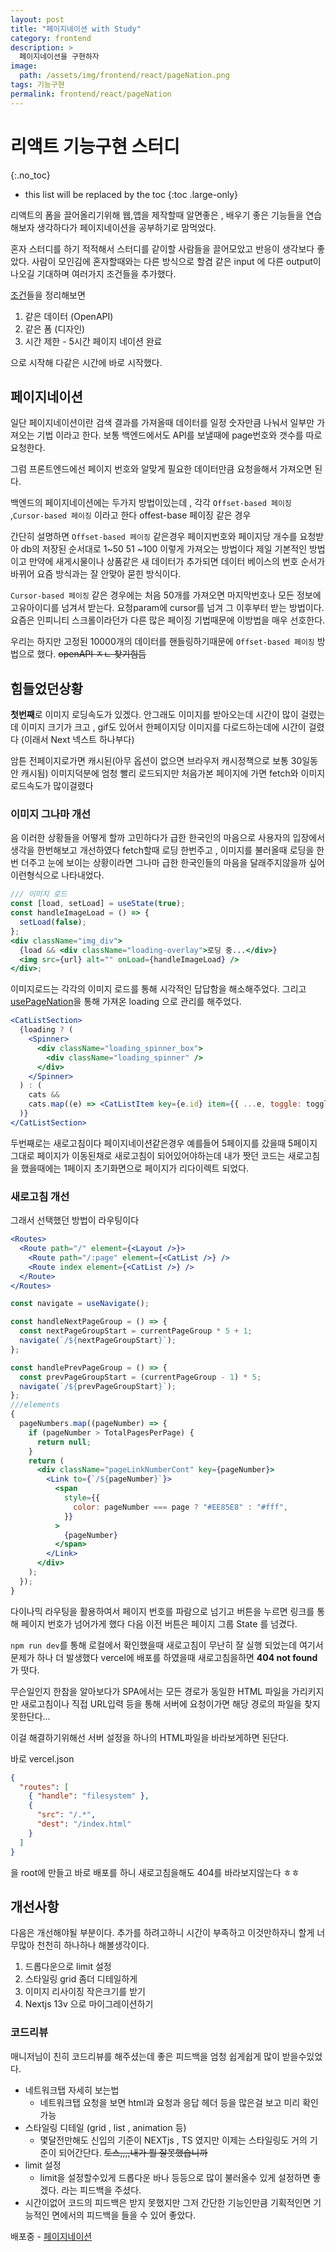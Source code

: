 ```yaml
---
layout: post
title: "페이지네이션 with Study"
category: frontend
description: >
  페이지네이션을 구현하자
image:
  path: /assets/img/frontend/react/pageNation.png
tags: 기능구현
permalink: frontend/react/pageNation
---
```


<!--more-->

# 리액트 기능구현 스터디 <pagenation>
{:.no_toc}


* this list will be replaced by the toc
{:toc .large-only}

리액트의 폼을 끌어올리기위해 웹,앱을 제작할때 알면좋은 , 배우기 좋은 기능들을 연습해보자 생각하다가 페이지네이션을 공부하기로 맘먹었다.


혼자 스터디를 하기 적적해서 스터디를 같이할 사람들을 끌어모았고 반응이 생각보다 좋았다.
사람이 모인김에 혼자할때와는 다른 방식으로 할겸 같은 input 에 다른 output이 나오길 기대하며 여러가지 조건들을 추가했다.

[조건](https://github.com/nonjk2/ReactStudy/blob/main/%ED%8E%98%EC%9D%B4%EC%A7%80%EB%84%A4%EC%9D%B4%EC%85%98/README.md)들을 정리해보면

1. 같은 데이터 (OpenAPI)
2. 같은 폼 (디자인)
3. 시간 제한 - 5시간 페이지 네이션 완료

으로 시작해 다같은 시간에 바로 시작했다.

## 페이지네이션

일단 페이지네이션이란 검색 결과를 가져올때 데이터를 일정 숫자만큼 나눠서 일부만 가져오는 기법 이라고 한다. 보통 백엔드에서도 API를 보낼때에 page번호와 갯수를 따로 요청한다.

그럼 프론트엔드에선 페이지 번호와 알맞게 필요한 데이터만큼 요청을해서 가져오면 된다.

백엔드의 페이지네이션에는 두가지 방법이있는데 , 각각 `Offset-based 페이징` ,`Cursor-based 페이징` 이라고 한다 offest-base 페이징 같은 경우

간단히 설명하면 `Offset-based 페이징` 같은경우 페이지번호와 페이지당 개수를 요청받아
db의 저장된 순서대로 1~50 51 ~100 이렇게 가져오는 방법이다
제일 기본적인 방법이고 만약에 새게시물이나 상품같은 새 데이터가 추가되면 데이터 베이스의 번호 순서가 바뀌어 요즘 방식과는 잘 안맞아 묻힌 방식이다.

`Cursor-based 페이징` 같은 경우에는 처음 50개를 가져오면 마지막번호나 모든 정보에 고유아이디를 넘겨서 받는다. 요청param에 cursor를 넘겨 그 이후부터 받는 방법이다. 요즘은 인피니티 스크롤이라던가 다른 많은 페이징 기법때문에 이방법을 매우 선호한다.

우리는 하지만 고정된 10000개의 데이터를 핸들링하기때문에 `Offset-based 페이징` 방법으로 했다. ~~openAPI ㅈㄴ 찾기힘듬~~

## 힘들었던상황

**첫번째**로 이미지 로딩속도가 있겠다. 안그래도 이미지를 받아오는데 시간이 많이 걸렸는데 이미지 크기가 크고 , gif도 있어서 한페이지당 이미지를 다로드하는데에 시간이 걸렸다 (이래서 Next 넥스트 하나부다)

암튼 전페이지로가면 캐시된(아무 옵션이 없으면 브라우저 캐시정책으로 보통 30일동안 캐시됨) 이미지덕분에 엄청 빨리 로드되지만 처음가본 페이지에 가면 fetch와 이미지 로드속도가 많이걸렸다

### 이미지 그나마 개선

음 이러한 상황들을 어떻게 할까 고민하다가 급한 한국인의 마음으로 사용자의 입장에서 생각을 한번해보고 개선하였다 fetch할때 로딩 한번주고 , 이미지를 불러올때 로딩을 한번 더주고 눈에 보이는 상황이라면 그나마 급한 한국인들의 마음을 달래주지않을까 싶어
이런형식으로 나타내었다.

```jsx
/// 이미지 로드
const [load, setLoad] = useState(true);
const handleImageLoad = () => {
  setLoad(false);
};
<div className="img_div">
  {load && <div className="loading-overlay">로딩 중...</div>}
  <img src={url} alt="" onLoad={handleImageLoad} />
</div>;
```

이미지로드는 각각의 이미지 로드를 통해 시각적인 답답함을 해소해주었다.
그리고 [usePageNation](https://github.com/nonjk2/ReactStudy/blob/main/pageNation/src/hooks/usePageNation.js)을 통해 가져온 loading 으로 관리를 해주었다.

```jsx
<CatListSection>
  {loading ? (
    <Spinner>
      <div className="loading_spinner_box">
        <div className="loading_spinner" />
      </div>
    </Spinner>
  ) : (
    cats &&
    cats.map((e) => <CatListItem key={e.id} item={{ ...e, toggle: toggle }} />)
  )}
</CatListSection>
```

두번째로는 새로고침이다 페이지네이션같은경우 예를들어 5페이지를 갔을때 5페이지 그대로 페이지가 이동된채로 새로고침이 되어있어야하는데 내가 짯던 코드는 새로고침을 했을때에는 1페이지 초기화면으로 페이지가 리다이렉트 되었다.

### 새로고침 개선

그래서 선택했던 방법이 라우팅이다

```jsx
<Routes>
  <Route path="/" element={<Layout />}>
    <Route path="/:page" element={<CatList />} />
    <Route index element={<CatList />} />
  </Route>
</Routes>
```

```jsx
const navigate = useNavigate();

const handleNextPageGroup = () => {
  const nextPageGroupStart = currentPageGroup * 5 + 1;
  navigate(`/${nextPageGroupStart}`);
};

const handlePrevPageGroup = () => {
  const prevPageGroupStart = (currentPageGroup - 1) * 5;
  navigate(`/${prevPageGroupStart}`);
};
///elements
{
  pageNumbers.map((pageNumber) => {
    if (pageNumber > TotalPagesPerPage) {
      return null;
    }
    return (
      <div className="pageLinkNumberCont" key={pageNumber}>
        <Link to={`/${pageNumber}`}>
          <span
            style={{
              color: pageNumber === page ? "#EE85E8" : "#fff",
            }}
          >
            {pageNumber}
          </span>
        </Link>
      </div>
    );
  });
}
```

다이나믹 라우팅을 활용하여서 페이지 번호를 파람으로 넘기고
버튼을 누르면 링크를 통해 페이지 번호가 넘어가게 했다
다음 이전 버튼은 페이지 그룹 State 를 넘겼다.

`npm run dev`를 통해 로컬에서 확인했을때 새로고침이 무난히 잘 실행 되었는데 여기서 문제가 하나 더 발생했다 vercel에 배포를 하였을때 새로고침을하면 **404 not found**가 떳다.

무슨일인지 한참을 알아보다가 SPA에서는 모든 경로가 동일한 HTML 파일을 가리키지만 새로고침이나 직접 URL입력 등을 통해 서버에 요청이가면 해당 경로의 파일을 찾지 못한단다...

이걸 해결하기위해선 서버 설정을 하나의 HTML파일을 바라보게하면 된단다.

바로 vercel.json

```json
{
  "routes": [
    { "handle": "filesystem" },
    {
      "src": "/.*",
      "dest": "/index.html"
    }
  ]
}
```

을 root에 만들고 바로 배포를 하니 새로고침을해도 404를 바라보지않는다 ㅎㅎ

## 개선사항

다음은 개선해야될 부분이다. 추가를 하려고하니 시간이 부족하고 이것만하자니 할게 너무많아 천천히 하나하나 해볼생각이다.

1. 드롭다운으로 limit 설정
2. 스타일링 grid 좀더 디테일하게
3. 이미지 리사이징 작은크기를 받기
4. Nextjs 13v 으로 마이그레이션하기

### 코드리뷰

매니저님이 친히 코드리뷰를 해주셨는데 좋은 피드백을 엄청 쉽게쉽게 많이 받을수있었다.

- 네트워크탭 자세히 보는법
  - 네트워크탭 요청을 보면 html과 요청과 응답 헤더 등을 많은걸 보고 미리 확인가능
- 스타일링 디테일 (grid , list , animation 등)
  - 몇달전만해도 신입의 기준이 NEXTjs , TS 였지만 이제는 스타일링도 거의 기준이 되어간단다. ~~토스,,,,내가 뭘 잘못했습니까~~
- limit 설정
  - limit을 설정할수있게 드롭다운 바나 등등으로 많이 불러올수 있게 설정하면 좋겠다. 라는 피드백을 주셨다.
- 시간이없어 코드의 피드백은 받지 못했지만 그저 간단한 기능인만큼 기획적인면 기능적인 면에서의 피드백을 들을 수 있어 좋았다.

배포중 - [페이지네이션](https://react-study-nu.vercel.app)
